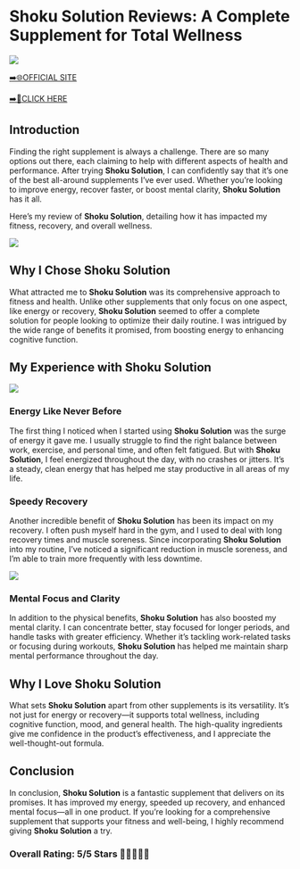 # **Shoku Solution Reviews**: A Complete Supplement for Total Wellness

[![](https://static.vecteezy.com/system/resources/thumbnails/019/896/014/small/buy-now-gradient-button-with-cart-symbol-buy-now-illustration-png.png)](https://edetoop.top/lander/sugarpreland-1/shokuu.html) 

[➡️🌐OFFICIAL SITE](https://edetoop.top/lander/sugarpreland-1/shokuu.html) 

[➡️🔗CLICK HERE](https://edetoop.top/lander/sugarpreland-1/shokuu.html) 


## Introduction

Finding the right supplement is always a challenge. There are so many options out there, each claiming to help with different aspects of health and performance. After trying **Shoku Solution**, I can confidently say that it’s one of the best all-around supplements I’ve ever used. Whether you’re looking to improve energy, recover faster, or boost mental clarity, **Shoku Solution** has it all.

Here’s my review of **Shoku Solution**, detailing how it has impacted my fitness, recovery, and overall wellness.

[![](https://wallpapers.com/images/hd/red-order-now-button-udg4jcj4arvn8b0n-2.png)](https://edetoop.top/lander/sugarpreland-1/shokuu.html)  

## Why I Chose **Shoku Solution**

What attracted me to **Shoku Solution** was its comprehensive approach to fitness and health. Unlike other supplements that only focus on one aspect, like energy or recovery, **Shoku Solution** seemed to offer a complete solution for people looking to optimize their daily routine. I was intrigued by the wide range of benefits it promised, from boosting energy to enhancing cognitive function.

## My Experience with **Shoku Solution**

[![](https://static.vecteezy.com/system/resources/thumbnails/019/896/014/small/buy-now-gradient-button-with-cart-symbol-buy-now-illustration-png.png)](https://edetoop.top/lander/sugarpreland-1/shokuu.html)

### Energy Like Never Before

The first thing I noticed when I started using **Shoku Solution** was the surge of energy it gave me. I usually struggle to find the right balance between work, exercise, and personal time, and often felt fatigued. But with **Shoku Solution**, I feel energized throughout the day, with no crashes or jitters. It’s a steady, clean energy that has helped me stay productive in all areas of my life.

### Speedy Recovery

Another incredible benefit of **Shoku Solution** has been its impact on my recovery. I often push myself hard in the gym, and I used to deal with long recovery times and muscle soreness. Since incorporating **Shoku Solution** into my routine, I’ve noticed a significant reduction in muscle soreness, and I’m able to train more frequently with less downtime.

[![](https://wallpapers.com/images/hd/red-order-now-button-udg4jcj4arvn8b0n-2.png)](https://edetoop.top/lander/sugarpreland-1/shokuu.html)  

### Mental Focus and Clarity

In addition to the physical benefits, **Shoku Solution** has also boosted my mental clarity. I can concentrate better, stay focused for longer periods, and handle tasks with greater efficiency. Whether it’s tackling work-related tasks or focusing during workouts, **Shoku Solution** has helped me maintain sharp mental performance throughout the day.

## Why I Love **Shoku Solution**

What sets **Shoku Solution** apart from other supplements is its versatility. It’s not just for energy or recovery—it supports total wellness, including cognitive function, mood, and general health. The high-quality ingredients give me confidence in the product’s effectiveness, and I appreciate the well-thought-out formula.

## Conclusion

In conclusion, **Shoku Solution** is a fantastic supplement that delivers on its promises. It has improved my energy, speeded up recovery, and enhanced mental focus—all in one product. If you’re looking for a comprehensive supplement that supports your fitness and well-being, I highly recommend giving **Shoku Solution** a try.

### Overall Rating: 5/5 Stars 🌟🌟🌟🌟🌟
